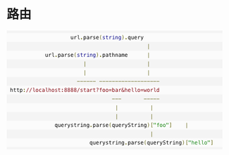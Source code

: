 <!--
 * @Author: fu.nan
 * @Date: 2020-05-09 15:22:03
 * @LastEditors: SilvesterChiao
 * @LastEditTime: 2020-05-09 15:42:14
 -->

# 路由

![url](/assets/images/url.png)
